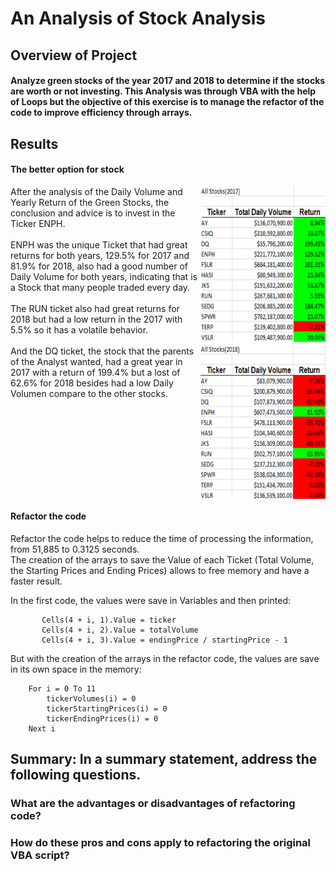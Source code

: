 # An Analysis of Stock Analysis

## Overview of Project
#### Analyze green stocks of the year 2017 and 2018 to determine if the stocks are worth or not investing. This Analysis was through VBA with the help of Loops but the objective of this exercise is to manage the refactor of the code to improve efficiency through arrays.

## Results

#### The better option for stock

<img align="right" src="https://github.com/KarlaPerezR/stock-analysis/blob/main/Resources/2017&2018.png" width="200" height="500">
After the analysis of the Daily Volume and Yearly Return of the Green Stocks, the conclusion and advice is to invest in the Ticker ENPH.
<br/><br/>ENPH was the unique Ticket that had great returns for both years, 129.5% for 2017 and 81.9% for 2018, also had a good number of Daily Volume for both years, indicating that is a Stock that many people traded every day.
<br/><br/>The RUN ticket also had great returns for 2018 but had a low return in the 2017 with 5.5% so it has a volatile behavior. 
<br/><br/>And the DQ ticket, the stock that the parents of the Analyst wanted, had a great year in 2017 with a return of 199.4% but a lost of 62.6% for 2018 besides had a low Daily Volumen compare to the other stocks.
<br clear="right"/>

#### Refactor the code

Refactor the code helps to reduce the time of processing the information, from 51,885 to 0.3125 seconds.
<br/> The creation of the arrays to save the Value of each Ticket (Total Volume, the Starting Prices and Ending Prices) allows to free memory and have a faster result.

In the first code, the values were save in Variables and then printed:

```
       Cells(4 + i, 1).Value = ticker
       Cells(4 + i, 2).Value = totalVolume
       Cells(4 + i, 3).Value = endingPrice / startingPrice - 1
```
But with the creation of the arrays in the refactor code, the values are save in its own space in the memory:

```
    For i = 0 To 11
        tickerVolumes(i) = 0
        tickerStartingPrices(i) = 0
        tickerEndingPrices(i) = 0
    Next i
```

## Summary: In a summary statement, address the following questions.
### What are the advantages or disadvantages of refactoring code?
### How do these pros and cons apply to refactoring the original VBA script?
